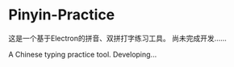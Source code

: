 # Pinyin-Practice

这是一个基于Electron的拼音、双拼打字练习工具。
尚未完成开发……

A Chinese typing practice tool. 
Developing...
